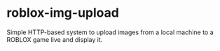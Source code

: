 # roblox-img-upload
Simple HTTP-based system to upload images from a local machine to a ROBLOX game live and display it.
